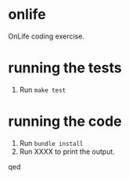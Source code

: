 onlife
======

OnLife coding exercise.

running the tests
=================
1. Run `make test`

running the code
================
1. Run `bundle install`
2. Run XXXX to print the output.

qed
